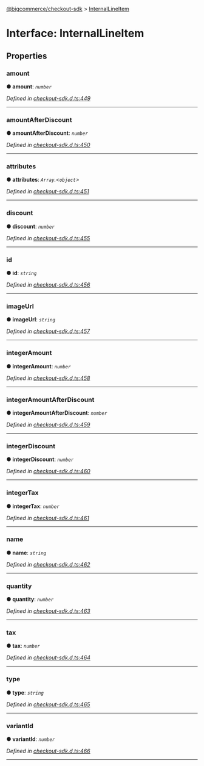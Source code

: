 [@bigcommerce/checkout-sdk](../README.md) > [InternalLineItem](../interfaces/internallineitem.md)



# Interface: InternalLineItem


## Properties
<a id="amount"></a>

###  amount

**●  amount**:  *`number`* 

*Defined in [checkout-sdk.d.ts:449](https://github.com/bigcommerce/checkout-sdk-js/blob/66bc013/dist/checkout-sdk.d.ts#L449)*





___

<a id="amountafterdiscount"></a>

###  amountAfterDiscount

**●  amountAfterDiscount**:  *`number`* 

*Defined in [checkout-sdk.d.ts:450](https://github.com/bigcommerce/checkout-sdk-js/blob/66bc013/dist/checkout-sdk.d.ts#L450)*





___

<a id="attributes"></a>

###  attributes

**●  attributes**:  *`Array`.<`object`>* 

*Defined in [checkout-sdk.d.ts:451](https://github.com/bigcommerce/checkout-sdk-js/blob/66bc013/dist/checkout-sdk.d.ts#L451)*





___

<a id="discount"></a>

###  discount

**●  discount**:  *`number`* 

*Defined in [checkout-sdk.d.ts:455](https://github.com/bigcommerce/checkout-sdk-js/blob/66bc013/dist/checkout-sdk.d.ts#L455)*





___

<a id="id"></a>

###  id

**●  id**:  *`string`* 

*Defined in [checkout-sdk.d.ts:456](https://github.com/bigcommerce/checkout-sdk-js/blob/66bc013/dist/checkout-sdk.d.ts#L456)*





___

<a id="imageurl"></a>

###  imageUrl

**●  imageUrl**:  *`string`* 

*Defined in [checkout-sdk.d.ts:457](https://github.com/bigcommerce/checkout-sdk-js/blob/66bc013/dist/checkout-sdk.d.ts#L457)*





___

<a id="integeramount"></a>

###  integerAmount

**●  integerAmount**:  *`number`* 

*Defined in [checkout-sdk.d.ts:458](https://github.com/bigcommerce/checkout-sdk-js/blob/66bc013/dist/checkout-sdk.d.ts#L458)*





___

<a id="integeramountafterdiscount"></a>

###  integerAmountAfterDiscount

**●  integerAmountAfterDiscount**:  *`number`* 

*Defined in [checkout-sdk.d.ts:459](https://github.com/bigcommerce/checkout-sdk-js/blob/66bc013/dist/checkout-sdk.d.ts#L459)*





___

<a id="integerdiscount"></a>

###  integerDiscount

**●  integerDiscount**:  *`number`* 

*Defined in [checkout-sdk.d.ts:460](https://github.com/bigcommerce/checkout-sdk-js/blob/66bc013/dist/checkout-sdk.d.ts#L460)*





___

<a id="integertax"></a>

###  integerTax

**●  integerTax**:  *`number`* 

*Defined in [checkout-sdk.d.ts:461](https://github.com/bigcommerce/checkout-sdk-js/blob/66bc013/dist/checkout-sdk.d.ts#L461)*





___

<a id="name"></a>

###  name

**●  name**:  *`string`* 

*Defined in [checkout-sdk.d.ts:462](https://github.com/bigcommerce/checkout-sdk-js/blob/66bc013/dist/checkout-sdk.d.ts#L462)*





___

<a id="quantity"></a>

###  quantity

**●  quantity**:  *`number`* 

*Defined in [checkout-sdk.d.ts:463](https://github.com/bigcommerce/checkout-sdk-js/blob/66bc013/dist/checkout-sdk.d.ts#L463)*





___

<a id="tax"></a>

###  tax

**●  tax**:  *`number`* 

*Defined in [checkout-sdk.d.ts:464](https://github.com/bigcommerce/checkout-sdk-js/blob/66bc013/dist/checkout-sdk.d.ts#L464)*





___

<a id="type"></a>

###  type

**●  type**:  *`string`* 

*Defined in [checkout-sdk.d.ts:465](https://github.com/bigcommerce/checkout-sdk-js/blob/66bc013/dist/checkout-sdk.d.ts#L465)*





___

<a id="variantid"></a>

###  variantId

**●  variantId**:  *`number`* 

*Defined in [checkout-sdk.d.ts:466](https://github.com/bigcommerce/checkout-sdk-js/blob/66bc013/dist/checkout-sdk.d.ts#L466)*





___


